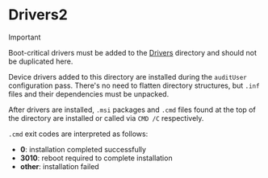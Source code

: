 # Drivers2

> [!IMPORTANT]
>
> Boot-critical drivers must be added to the [Drivers] directory and should not
> be duplicated here.

Device drivers added to this directory are installed during the `auditUser`
configuration pass. There's no need to flatten directory structures, but `.inf`
files and their dependencies must be unpacked.

After drivers are installed, `.msi` packages and `.cmd` files found at the top
of the directory are installed or called via `CMD /C` respectively.

`.cmd` exit codes are interpreted as follows:

- **0**: installation completed successfully
- **3010**: reboot required to complete installation
- **other**: installation failed

[Drivers]: ../Drivers
